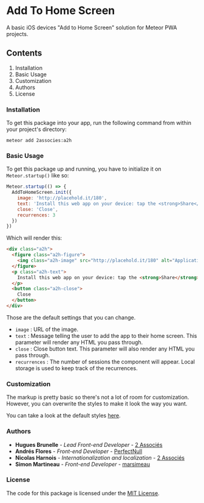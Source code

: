 # Add To Home Screen
A basic iOS devices "Add to Home Screen" solution for Meteor PWA projects.

## Contents
1. Installation
2. Basic Usage
3. Customization
4. Authors
5. License

### Installation
To get this package into your app, run the following command from within your project's directory:

```
meteor add 2associes:a2h
```

### Basic Usage
To get this package up and running, you have to initialize it on `Meteor.startup()` like so:

```js
Meteor.startup(() => {
  AddToHomeScreen.init({
    image: 'http://placehold.it/180',
    text: 'Install this web app on your device: tap the <strong>Share</strong> icon and then <strong>Add to Home Screen.</strong>',
    close: 'Close',
    recurrences: 3
  })
})
```

Which will render this:

```html
<div class="a2h">
  <figure class="a2h-figure">
    <img class="a2h-image" src="http://placehold.it/180" alt="Application icon">
  </figure>
  <p class="a2h-text">
    Install this web app on your device: tap the <strong>Share</strong> icon and then <strong>Add to Home Screen.</strong>
  </p>
  <button class="a2h-close">
    Close
  </button>
</div>
```

Those are the default settings that you can change.

- `image` : URL of the image.
- `text` : Message telling the user to add the app to their home screen. This parameter will render any HTML you pass through.
- `close` : Close button text. This parameter will also render any HTML you pass through.
- `recurrences` : The number of sessions the component will appear. Local storage is used to keep track of the recurrences.

### Customization

The markup is pretty basic so there's not a lot of room for customization. However, you can overwrite the styles to make it look the way you want.

You can take a look at the default styles [here](https://github.com/2associes/meteor-add-to-homescreen/blob/master/client/a2h.scss).

### Authors

* **Hugues Brunelle** - *Lead Front-end Developer* - [2 Associés](https://github.com/2Associes)
* **Andrés Flores** - *Front-end Developer* - [PerfectNull](https://github.com/PerfectNull)
* **Nicolas Harnois** - *Internationalization and localization* - [2 Associés](https://github.com/2Associes)
* **Simon Martineau** - *Front-end Developer* - [marsimeau](https://github.com/marsimeau)

### License
The code for this package is licensed under the [MIT License](http://opensource.org/licenses/MIT).
